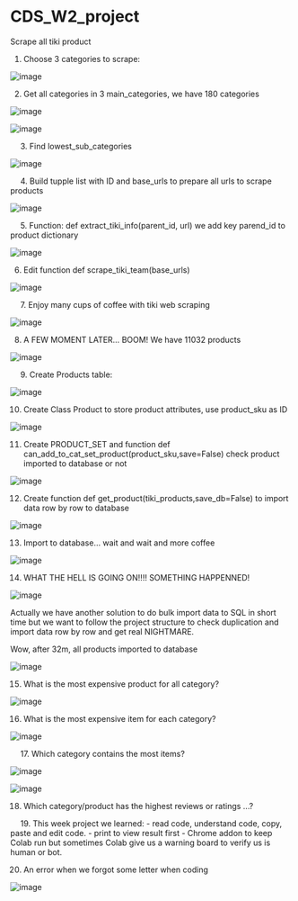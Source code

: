 # CDS_W2_project
Scrape all tiki product



1.	Choose 3 categories to scrape:

 ![image](https://user-images.githubusercontent.com/63096813/114338014-65236300-9b7c-11eb-98b5-674eb7c98f7b.png)

2.	Get all categories in 3 main_categories, we have 180 categories

 ![image](https://user-images.githubusercontent.com/63096813/114338085-8ab06c80-9b7c-11eb-9107-be6b29b1418c.png)
 
 ![image](https://user-images.githubusercontent.com/63096813/114338124-9734c500-9b7c-11eb-9995-ff7ca7bc234d.png)

 
3.	Find lowest_sub_categories
 
 ![image](https://user-images.githubusercontent.com/63096813/114338132-9c920f80-9b7c-11eb-8fce-f3c5ab09500e.png)

 
4.	Build tupple list with ID and base_urls to prepare all urls to scrape products
 
 ![image](https://user-images.githubusercontent.com/63096813/114338154-a582e100-9b7c-11eb-82e1-b48ccbe6a6e4.png)

 
5.	Function: def extract_tiki_info(parent_id, url) we add key parend_id to product dictionary
 
 ![image](https://user-images.githubusercontent.com/63096813/114338162-aca9ef00-9b7c-11eb-8b7e-993b34add2f7.png)


6.	Edit function def scrape_tiki_team(base_urls)
 
 ![image](https://user-images.githubusercontent.com/63096813/114338185-bcc1ce80-9b7c-11eb-96a4-63d17b769b3e.png)

 
7.	Enjoy many cups of coffee with tiki web scraping
 
 ![image](https://user-images.githubusercontent.com/63096813/114338203-c5b2a000-9b7c-11eb-93c4-7c96f4824f14.png)


8.	A FEW MOMENT LATER… BOOM! We have 11032 products
 
 ![image](https://user-images.githubusercontent.com/63096813/114338224-d400bc00-9b7c-11eb-8999-03b2ab5d41f2.png)

 
9.	Create Products table:
 
 ![image](https://user-images.githubusercontent.com/63096813/114338236-dbc06080-9b7c-11eb-8cce-47ebd33b2584.png)


10.	Create Class Product to store product attributes, use product_sku as ID
 
 ![image](https://user-images.githubusercontent.com/63096813/114338248-e2e76e80-9b7c-11eb-96a0-7fee3e11b3d7.png)


11.	Create PRODUCT_SET and function def can_add_to_cat_set_product(product_sku,save=False) check product imported to database or not
 
 ![image](https://user-images.githubusercontent.com/63096813/114338257-e975e600-9b7c-11eb-967a-381ac11c644d.png)


12.	Create function def get_product(tiki_products,save_db=False) to import data row by row to database
 
 ![image](https://user-images.githubusercontent.com/63096813/114338270-eed33080-9b7c-11eb-90ab-591fed477b6d.png)


13.	Import to database… wait and wait and more coffee
 
 ![image](https://user-images.githubusercontent.com/63096813/114338277-f2ff4e00-9b7c-11eb-80ae-24fbba597569.png)


14.	WHAT THE HELL IS GOING ON!!!! SOMETHING HAPPENNED!

 ![image](https://user-images.githubusercontent.com/63096813/114338291-fabef280-9b7c-11eb-9427-3b6a912900a6.png)

Actually we have another solution to do bulk import data to SQL in short time but we want to follow the project structure to check duplication and import data row by row and get real NIGHTMARE.

Wow, after 32m, all products imported to database
 
 ![image](https://user-images.githubusercontent.com/63096813/114338303-03172d80-9b7d-11eb-9bbb-ca3950d35eb2.png)

15.	What is the most expensive product for all category?
 
 ![image](https://user-images.githubusercontent.com/63096813/114338324-0a3e3b80-9b7d-11eb-9b42-ce0a404d38d3.png)


16.	What is the most expensive item for each category?
 
 ![image](https://user-images.githubusercontent.com/63096813/114338335-0f02ef80-9b7d-11eb-86de-a94d06d1a875.png)

 
17.	Which category contains the most items?
 
 ![image](https://user-images.githubusercontent.com/63096813/114338345-13c7a380-9b7d-11eb-8baf-d0ae688601ed.png)

 ![image](https://user-images.githubusercontent.com/63096813/114338353-16c29400-9b7d-11eb-977f-07f0f7d83288.png)


18.	Which category/product has the highest reviews or ratings ...?


 
19.	This week project we learned:
          - read code, understand code, copy, paste and edit code.
          - print to view result first
          - Chrome addon to keep Colab run but sometimes Colab give us a warning board to verify us is human or bot.

20.	An error when we forgot some letter when coding

 ![image](https://user-images.githubusercontent.com/63096813/114338370-22ae5600-9b7d-11eb-8512-5608c62574d2.png)

